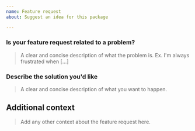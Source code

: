 ```yaml
---
name: Feature request
about: Suggest an idea for this package

---
```


### Is your feature request related to a problem?

> A clear and concise description of what the problem is. Ex. I'm always frustrated when [...]

### Describe the solution you'd like

> A clear and concise description of what you want to happen.

## Additional context

> Add any other context about the feature request here.
